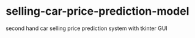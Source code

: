 # selling-car-price-prediction-model
second hand car selling price prediction system  with  tkinter GUI
